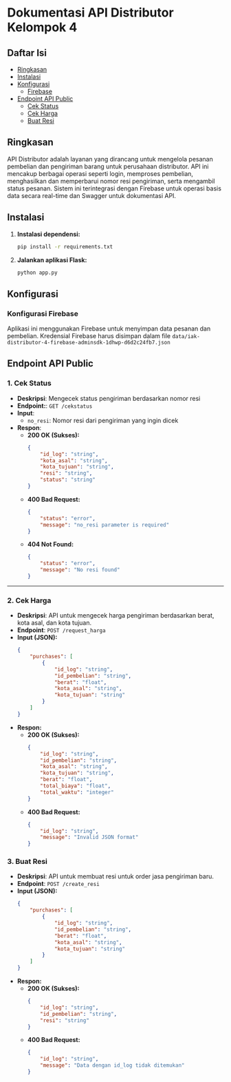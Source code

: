 # Dokumentasi API Distributor Kelompok 4

## Daftar Isi

- [Ringkasan](#ringkasan)
- [Instalasi](#instalasi)
- [Konfigurasi](#konfigurasi)
  - [Firebase](#konfigurasi-firebase)
- [Endpoint API Public](#endpoint-api-public)
  - [Cek Status](#1-cek-status)
  - [Cek Harga](#2-cek-harga)
  - [Buat Resi](#3-buat-resi)

## Ringkasan

API Distributor adalah layanan yang dirancang untuk mengelola pesanan pembelian dan pengiriman barang untuk perusahaan distributor. API ini mencakup berbagai operasi seperti login, memproses pembelian, menghasilkan dan memperbarui nomor resi pengiriman, serta mengambil status pesanan. Sistem ini terintegrasi dengan Firebase untuk operasi basis data secara real-time dan Swagger untuk dokumentasi API.

## Instalasi

1. **Instalasi dependensi:**

   ```bash
   pip install -r requirements.txt

3. **Jalankan aplikasi Flask:**

   ```bash
   python app.py

## Konfigurasi

### Konfigurasi Firebase

Aplikasi ini menggunakan Firebase untuk menyimpan data pesanan dan pembelian. Kredensial Firebase harus disimpan dalam file `data/iak-distributor-4-firebase-adminsdk-1dhwp-d6d2c24fb7.json`

## Endpoint API Public

### 1. Cek Status

- **Deskripsi**: Mengecek status pengiriman berdasarkan nomor resi
- **Endpoint:**: `GET /cekstatus`
- **Input**:
  - `no_resi`: Nomor resi dari pengiriman yang ingin dicek
- **Respon**:
  - **200 OK (Sukses):**
    ```json
    {
        "id_log": "string",
        "kota_asal": "string",
        "kota_tujuan": "string",
        "resi": "string",
        "status": "string"
    }
    ```
  - **400 Bad Request:**
    ```json
    {
        "status": "error",
        "message": "no_resi parameter is required"
    }
    ```
  - **404 Not Found:**
    ```json
    {
        "status": "error",
        "message": "No resi found"
    }
    ```

---

### 2. Cek Harga
- **Deskripsi**: API untuk mengecek harga pengiriman berdasarkan berat, kota asal, dan kota tujuan.
- **Endpoint**: `POST /request_harga`
- **Input (JSON):**
  ```json
  {
      "purchases": [
          {
              "id_log": "string",
              "id_pembelian": "string",
              "berat": "float",
              "kota_asal": "string",
              "kota_tujuan": "string"
          }
      ]
  }
- **Respon:**
  - **200 OK (Sukses):**
    ```json
    {
        "id_log": "string",
        "id_pembelian": "string",
        "kota_asal": "string",
        "kota_tujuan": "string",
        "berat": "float",
        "total_biaya": "float",
        "total_waktu": "integer"
    }
    ```
  - **400 Bad Request:**
    ```json
    {
        "id_log": "string",
        "message": "Invalid JSON format"
    }


### 3. Buat Resi
- **Deskripsi**: API untuk membuat resi untuk order jasa pengiriman baru.
- **Endpoint**: `POST /create_resi`
- **Input (JSON):**
  ```json
  {
      "purchases": [
          {
              "id_log": "string",
              "id_pembelian": "string",
              "berat": "float",
              "kota_asal": "string",
              "kota_tujuan": "string"
          }
      ]
  }
- **Respon:**
  - **200 OK (Sukses):**
    ```json
    {
        "id_log": "string",
        "id_pembelian": "string",
        "resi": "string"
    }
    ```
  - **400 Bad Request:**
    ```json
    {
        "id_log": "string",
        "message": "Data dengan id_log tidak ditemukan"
    }
